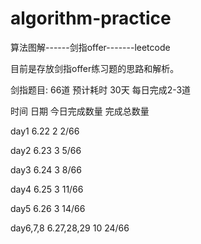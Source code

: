 # algorithm-practice
算法图解------剑指offer-------leetcode

目前是存放剑指offer练习题的思路和解析。

剑指题目: 66道  预计耗时 30天  每日完成2-3道

时间     日期     今日完成数量   完成总数量

day1      6.22          2          2/66

day2      6.23          3          5/66

day3      6.24          3          8/66

day4      6.25          3          11/66

day5      6.26          3          14/66

day6,7,8  6.27,28,29    10         24/66

